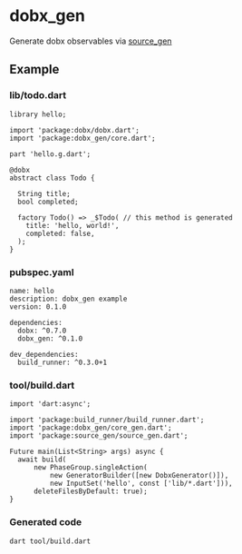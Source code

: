 # dobx_gen
Generate dobx observables via [source_gen](https://github.com/dart-lang/source_gen)

## Example
### lib/todo.dart
```
library hello;

import 'package:dobx/dobx.dart';
import 'package:dobx_gen/core.dart';

part 'hello.g.dart';

@dobx
abstract class Todo {

  String title;
  bool completed;

  factory Todo() => _$Todo( // this method is generated
    title: 'hello, world!',
    completed: false,
  );
}
```

### pubspec.yaml
```
name: hello
description: dobx_gen example
version: 0.1.0

dependencies:
  dobx: ^0.7.0
  dobx_gen: ^0.1.0

dev_dependencies:
  build_runner: ^0.3.0+1
```

### tool/build.dart
```
import 'dart:async';

import 'package:build_runner/build_runner.dart';
import 'package:dobx_gen/core_gen.dart';
import 'package:source_gen/source_gen.dart';

Future main(List<String> args) async {
  await build(
      new PhaseGroup.singleAction(
          new GeneratorBuilder([new DobxGenerator()]),
          new InputSet('hello', const ['lib/*.dart'])),
      deleteFilesByDefault: true);
}
```

### Generated code
```sh
dart tool/build.dart
```

